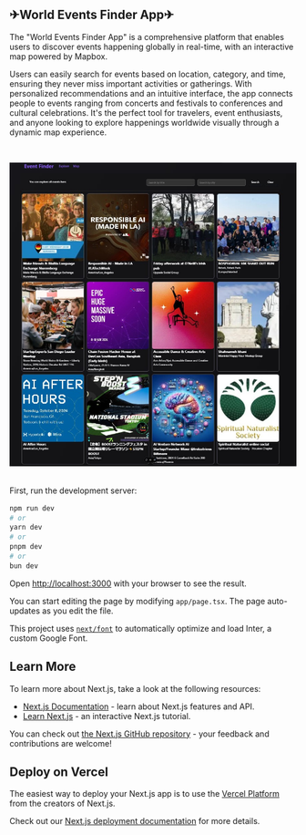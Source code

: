 <h2>✈World Events Finder App✈</h2>
<p>The "World Events Finder App" is a comprehensive platform that enables users to discover events happening globally in real-time, with an interactive map powered by Mapbox.</p> 
<p>Users can easily search for events based on location, category, and time, ensuring they never miss important activities or gatherings. With personalized recommendations and an intuitive interface, 
the app connects people to events ranging from concerts and festivals to conferences and cultural celebrations. It's the perfect tool for travelers, event enthusiasts, and anyone looking to explore happenings worldwide visually through a dynamic map experience.</p>
</br>

![explore](https://github.com/benbasic00769/com-World-Events-Finder/blob/main/public/explore.jpg)

</br>
First, run the development server:

```bash
npm run dev
# or
yarn dev
# or
pnpm dev
# or
bun dev
```

Open [http://localhost:3000](http://localhost:3000) with your browser to see the result.

You can start editing the page by modifying `app/page.tsx`. The page auto-updates as you edit the file.

This project uses [`next/font`](https://nextjs.org/docs/basic-features/font-optimization) to automatically optimize and load Inter, a custom Google Font.

## Learn More

To learn more about Next.js, take a look at the following resources:

- [Next.js Documentation](https://nextjs.org/docs) - learn about Next.js features and API.
- [Learn Next.js](https://nextjs.org/learn) - an interactive Next.js tutorial.

You can check out [the Next.js GitHub repository](https://github.com/vercel/next.js/) - your feedback and contributions are welcome!

## Deploy on Vercel

The easiest way to deploy your Next.js app is to use the [Vercel Platform](https://vercel.com/new?utm_medium=default-template&filter=next.js&utm_source=create-next-app&utm_campaign=create-next-app-readme) from the creators of Next.js.

Check out our [Next.js deployment documentation](https://nextjs.org/docs/deployment) for more details.
